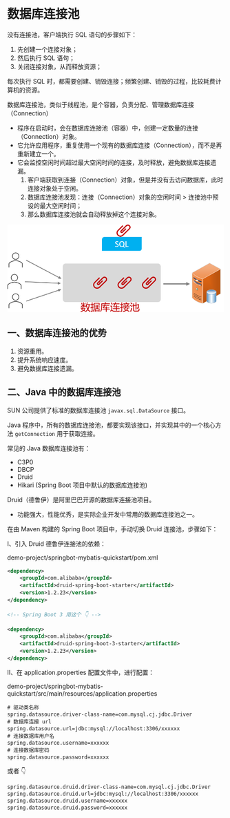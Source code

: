 # 数据库连接池

没有连接池，客户端执行 SQL 语句的步骤如下：

1. 先创建一个连接对象；
2. 然后执行 SQL 语句；
3. 关闭连接对象，从而释放资源；

每次执行 SQL 时，都需要创建、销毁连接；频繁创建、销毁的过程，比较耗费计算机的资源。

数据库连接池，类似于线程池，是个容器，负责分配、管理数据库连接（Connection）

- 程序在启动时，会在数据库连接池（容器）中，创建一定数量的连接（Connection）对象。
- 它允许应用程序，重复使用一个现有的数据库连接（Connection），而不是再重新建立一个。
- 它会监控空闲时间超过最大空闲时间的连接，及时释放，避免数据库连接遗漏。
  1. 客户端获取到连接（Connection）对象，但是并没有去访问数据库，此时连接对象处于空闲。
  2. 数据库连接池发现：连接（Connection）对象的空闲时间 > 连接池中预设的最大空闲时间；
  3. 那么数据库连接池就会自动释放掉这个连接对象。

![数据库连接池](NoteAssets/数据库连接池.png)

## 一、数据库连接池的优势

1. 资源重用。
2. 提升系统响应速度。
3. 避免数据库连接遗漏。

## 二、Java 中的数据库连接池

SUN 公司提供了标准的数据库连接池 `javax.sql.DataSource` 接口。

Java 程序中，所有的数据库连接池，都要实现该接口，并实现其中的一个核心方法 `getConnection` 用于获取连接。

常见的 Java 数据库连接池有：

- C3P0
- DBCP
- Druid
- Hikari (Spring Boot 项目中默认的数据库连接池)

 Druid（德鲁伊）是阿里巴巴开源的数据库连接池项目。

- 功能强大，性能优秀，是实际企业开发中常用的数据库连接池之一。

在由 Maven 构建的 Spring Boot 项目中，手动切换 Druid 连接池，步骤如下：

Ⅰ、引入 Druid  德鲁伊连接池的依赖：

demo-project/springbot-mybatis-quickstart/pom.xml

```xml
<dependency>
    <groupId>com.alibaba</groupId>
    <artifactId>druid-spring-boot-starter</artifactId>
    <version>1.2.23</version>
</dependency>

<!-- Spring Boot 3 用这个 👇 -->

<dependency>
    <groupId>com.alibaba</groupId>
    <artifactId>druid-spring-boot-3-starter</artifactId>
    <version>1.2.23</version>
</dependency>
```

Ⅱ、在 application.properties 配置文件中，进行配置：

demo-project/springbot-mybatis-quickstart/src/main/resources/application.properties

```properties
# 驱动类名称
spring.datasource.driver-class-name=com.mysql.cj.jdbc.Driver
# 数据库连接 url
spring.datasource.url=jdbc:mysql://localhost:3306/xxxxxx
# 连接数据库用户名
spring.datasource.username=xxxxxx
# 连接数据库密码
spring.datasource.password=xxxxxx
```

或者 👇

```properties
spring.datasource.druid.driver-class-name=com.mysql.cj.jdbc.Driver
spring.datasource.druid.url=jdbc:mysql://localhost:3306/xxxxxx
spring.datasource.druid.username=xxxxxx
spring.datasource.druid.password=xxxxxx
```
